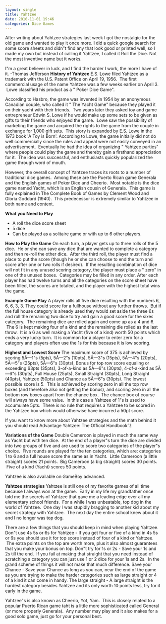```yaml
---
layout: single
title: Yahtzee
date: 2010-11-01 19:46
categories: Dice Games
---
```

After writing about Yahtzee strategies last week I got the nostalgic for the old game and wanted to play it once more.  I did a quick google search for some score sheets and didn&quot;t find any that look good or printed well, so I made my own but instead of calling it Yahtzee, I called it Roll the Dice. Not the most inventive name but it works.

I&quot;m a great believer in luck, and I find the harder I work, the more I have of it.
-Thomas Jefferson
<strong>
History of Yahtzee</strong>
E.S. Lowe filed Yahtzee as a trademark with the U.S. Patent Office on April 19, 1956.  The first commercial usage of the name Yahtzee was a few weeks earlier on April 3.  Lowe classified his product as a "
Poker Dice Game".

According to Hasbro, the game was invented in 1954 by an anonymous Canadian couple, who called it "
The Yacht Game" because they played it on their yacht with their friends.  Two years later they asked toy and game entrepreneur Edwin S. Lowe if he would make up some sets to be given as gifts to their friends who enjoyed the game.  Lowe saw the possibility of marketing the game and acquired the rights to the game from the couple in exchange for 1,000 gift sets.  This story is expanded by E.S. Lowe in the 1973 book 'A Toy is Born'. According to Lowe, the game initially did not do well commercially since the rules and appeal were not easily conveyed in an advertisement.  Eventually he had the idea of organizing "
Yahtzee parties" where people could play the game and thereby gain a firsthand appreciation for it.  The idea was successful, and enthusiasts quickly popularized the game through word of mouth.

However, the overall concept of Yahtzee traces its roots to a number of traditional dice games.  Among these are the Puerto Rican game Generala and the English games of Poker Dice and Cheerio.  Most notable is the dice game named Yacht, which is an English cousin of Generala.  This game is fully explained in The Complete Book of Games by Clement Wood and Gloria Goddard (1940).  This predecessor is extremely similar to Yahtzee in both name and content.

<strong>What you Need to Play</strong>
<ul>
	<li>A roll the dice score sheet</li>
	<li>5 dice</li>
	<li>Can be played as a solitaire game or with up to 6 other players.</li>
</ul>
<strong>How to Play the Game</strong>
On each turn, a player gets up to three rolls of the 5 dice.  He or she can save any dice that are wanted to complete a category and then re-roll the other dice.  After the third roll, the player must find a place to put the score (though he or she can choose to end the turn and score after one or two rolls if desired).  If the resulting combination of dice will not fit in any unused scoring category, the player must place a "
zero" in one of the unused boxes.  Categories may be filled in any order.
After each player has had twelve turns and all the categories on the score sheet have been filled, the scores are totaled, and the player with the highest total wins the game.

<strong>Example Game Play</strong>
A player rolls all five dice resulting with the numbers 6, 6, 6, 3, 3. They could score for a fullhouse without any further throws.  But if the full house category is already used they would set aside the three 6s and roll the remaining two dice to try and gain a good score for the sixes category.  The remaining dice are rolled again and come up as a 4 and 6.  The 6 is kept making four of a kind and the remaining die rolled as the last throw.  It is a 6 as well making a Yacht (five of a kind) worth 50 points which ends a very lucky turn.  It is common for a player to enter zero for a category and players often use the 1s for this because it is low scoring.

<strong>Highest and Lowest Score</strong>
The maximum score of 375 is achieved by scoring 5Ã—1&quot;s (5pts), 5Ã—2&quot;s (10pts), 5Ã—3&quot;s (15pts), 5Ã—4&quot;s (20pts), 5Ã—5&quot;s (25pts), 5Ã—6&quot;s (30pts), Bonus for top row score equaling or exceeding 63pts (35pts), 3-of-a-kind as 5Ã—6&quot;s (30pts), 4-of-a-kind as 5Ã—6&quot;s (30pts), Full House (25pts), Small Straight (30pts), Long Straight (40pts), Yahtzee (50pts) and Chance as 5Ã—6&quot;s (30pts).
The lowest possible score is 5.  This is achieved by scoring zero in all the top row boxes (and therefore also not getting the bonus), and scoring zero in all the bottom row boxes apart from the chance box.  The chance box of course will always have some value.  In this case a Yahtzee of 1&quot;s is used to accumulate 5pts.  There is no rule that requires a Yahtzee to be scored in the Yahtzee box which would otherwise have incurred a 50pt score.

If you want to know more about Yahtzee strategies and the math behind it you should read Advantage Yahtzee: The Official Handbookˆž

<strong>Variations of the Game</strong>
Double Cameroon is played in much the same way as Yacht but with ten dice.  At the end of a player&quot;s turn the dice are divided into two groups of five and are used to score two categories of the player&quot;s choice.  Five rounds are played for the ten categories, which are: categories 1 to 6 and a full house score the same as in Yacht.  Little Cameroon (a little straight) scores 21 points.  Big Cameroon (a big straight) scores 30 points.  Five of a kind (Yacht) scores 50 points.

Yahtzee is also available on GameBoy advanced.

<strong>Yahtzee strategies</strong>
Yahtzee is still one of my favorite games of all time because I always won at the game.  Early in my life my grandfather once told me the secrets of Yahtzee that gave me a leading edge over all my elementary school friends.  For a while I was unbeatable, top dog in the world of Yahtzee.  One day I was stupidly bragging to another kid about my secret strategy with Yahtzee.  The next day the entire school knew about it and I no longer was top dog.

There are a few things that you should keep in mind when playing Yahtzee.
Don&quot;t use 4s 5s or 6s for Yahtzee - If you get four or five of a kind in 4s 5s or 6s you should use it for top score instead of four of a kind or Yahtzee.  The extra points on the top are worth more, plus it also almost guarantees that you make your bonus on top.
Don&quot;t try for 1s or 2s - Save your 1s and 2s till the end.  If you fail at making that straight that you need instead of scratching a category you can just use 1 or 2 dice for your 1s and 2s.  In the grand scheme of things it will not make that much difference.
Save your Chance - Save your Chance as long as you can, near the end of the game as you are trying to make the harder categories such as large straight or 4 of a kind it can come in handy.
The large straight - A large straight is the hardest category besides Yahtzee and its only worth 10 points less, try for it early in the game.

Yahtzee&quot;s is also known as Cheerio, Yot, Yam.  This is closely related to a popular Puerto Rican game taht is a little more sophisticated called General (or more properly Generala).  Any number may play and it also makes for a good solo game, just go for your personal best.
